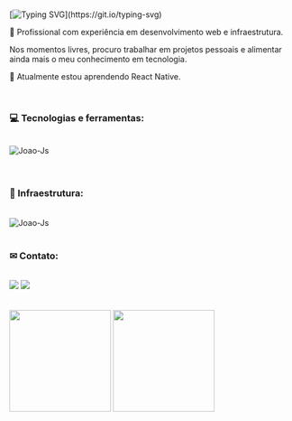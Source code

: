<br>

[![Typing SVG](https://readme-typing-svg.demolab.com?font=Fira+Code&size=23&pause=1000&width=480&lines=Desenvolvedor+Web+Full+Stack;T%C3%A9cnico+em+eletr%C3%B4nica+e+rob%C3%B3tica;Sempre+aprendendo+coisas+novas!)](https://git.io/typing-svg)


  <p>🚀 Profissional com experiência em desenvolvimento web e infraestrutura.</p>
  <p> Nos momentos livres, procuro trabalhar em projetos pessoais e alimentar ainda mais o meu conhecimento em tecnologia.</p>
  <p>🧠 Atualmente estou aprendendo React Native.</p>
                            
  <div style="display: inline_block" align='start'><br>
    <h3>  💻 Tecnologias e ferramentas:</h3> <br>
    <img align="center" alt="Joao-Js" src="https://skillicons.dev/icons?i=react,nodejs,ts,js,nextjs,tailwind,prisma,mysql,postgresql,mongodb,html,css,scss">
  </div> <br>

<div style="display: inline_block" align='start'><br>
  <h3> 🤖 Infraestrutura:</h3> <br>
  <img align="center" alt="Joao-Js" src="https://skillicons.dev/icons?i=linux,arduino">
</div> <br>
                                                                                                                                                          <div align='start'>
  <h3> ✉ Contato:</h3> <br>
  <a href = "mailto:joaoname9@gmail.com"><img src="https://img.shields.io/badge/-Gmail-%23333?style=for-the-badge&logo=gmail&logoColor=white" target="_blank"></a>
  <a href="https://www.linkedin.com/in/joaogabriel-silva" target="_blank"><img src="https://img.shields.io/badge/-LinkedIn-%230077B5?style=for-the-badge&logo=linkedin&logoColor=white" target="_blank"></a>
</div>

<div align = "start">
  <br> <br>
  <img height = "180em"  src= "https://github-readme-stats.vercel.app/api?username=JoaoGabriellBR&theme=react&show_icons=true&hide_border=true&count_private=true"/>
  <img height = "180em"  src= "https://github-readme-stats.vercel.app/api/top-langs/?username=JoaoGabriellBR&theme=react&show_icons=true&hide_border=true&layout=compact"/>
</div> <br>
